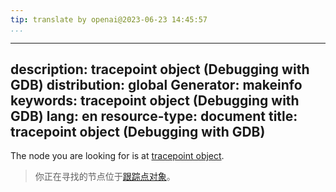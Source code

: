 ```yaml
---
tip: translate by openai@2023-06-23 14:45:57
...
```

---
description: tracepoint object (Debugging with GDB)
distribution: global
Generator: makeinfo
keywords: tracepoint object (Debugging with GDB)
lang: en
resource-type: document
title: tracepoint object (Debugging with GDB)
---------------------------------------------

The node you are looking for is at [tracepoint object](IPA-Protocol-Objects.html#tracepoint-object).

> 你正在寻找的节点位于[跟踪点对象](IPA-Protocol-Objects.html#tracepoint-object)。
